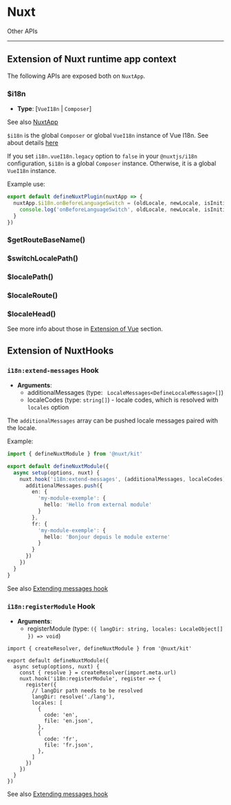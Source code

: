 # Nuxt

Other APIs

---

## Extension of Nuxt runtime app context

The following APIs are exposed both on `NuxtApp`.

### $i18n

- **Type**: [`VueI18n` | `Composer`]

See also [NuxtApp](https://nuxt.com/docs/guide/going-further/nuxt-app#accessing-nuxtapp)

`$i18n` is the global `Composer` or global `VueI18n` instance of Vue I18n. See about details [here](https://vue-i18n.intlify.dev/api/general.html#i18n)

If you set `i18n.vueI18n.legacy` option to `false` in your `@nuxtjs/i18n` configuration, `$i18n` is a global `Composer` instance. Otherwise, it is a global `VueI18n` instance.


Example use:

```ts
export default defineNuxtPlugin(nuxtApp => {
  nuxtApp.$i18n.onBeforeLanguageSwitch = (oldLocale, newLocale, isInitialSetup, nuxtApp) => {
    console.log('onBeforeLanguageSwitch', oldLocale, newLocale, isInitialSetup)
  }
})
```

### $getRouteBaseName()
### $switchLocalePath()
### $localePath()
### $localeRoute()
### $localeHead()

See more info about those in [Extension of Vue](/api/vue) section.


## Extension of NuxtHooks

### `i18n:extend-messages` Hook

- **Arguments**:
  - additionalMessages (type: ` LocaleMessages<DefineLocaleMessage>[]`)
  - localeCodes (type: `string[]`) - locale codes, which is resolved with `locales` option

The `additionalMessages` array can be pushed locale messages paired with the locale.

Example:

```ts
import { defineNuxtModule } from '@nuxt/kit'

export default defineNuxtModule({
  async setup(options, nuxt) {
    nuxt.hook('i18n:extend-messages', (additionalMessages, localeCodes) => {
      additionalMessages.push({
        en: {
          'my-module-exemple': {
            hello: 'Hello from external module'
          }
        },
        fr: {
          'my-module-exemple': {
            hello: 'Bonjour depuis le module externe'
          }
        }
      })
    })
  }
}
```

See also [Extending messages hook](/guide/extend-messages#i18nextend-messages)

### `i18n:registerModule` Hook

- **Arguments**:
  - registerModule (type: `({ langDir: string, locales: LocaleObject[] }) => void`)


```ts{}[my-module-example/module.ts]
import { createResolver, defineNuxtModule } from '@nuxt/kit'

export default defineNuxtModule({
  async setup(options, nuxt) {
    const { resolve } = createResolver(import.meta.url)
    nuxt.hook('i18n:registerModule', register => {
      register({
        // langDir path needs to be resolved
        langDir: resolve('./lang'),
        locales: [
          {
            code: 'en',
            file: 'en.json',
          },
          {
            code: 'fr',
            file: 'fr.json',
          },
        ]
      })
    })
  }
})
```

See also [Extending messages hook](/guide/extend-messages#i18nregistermodule)
